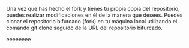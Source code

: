 Una vez que has hecho el fork y tienes tu propia copia del repositorio, puedes realizar modificaciones en él de la manera que desees. Puedes clonar el repositorio bifurcado (fork) en tu máquina local utilizando el comando git clone seguido de la URL del repositorio bifurcado.


eeeeeeee